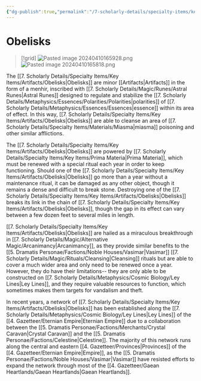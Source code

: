 ```yaml
---
{"dg-publish":true,"permalink":"/7-scholarly-details/specialty-items/key-items/artifacts/obelisks/","noteIcon":""}
---
```


# Obelisks

>[!grid]
>![Pasted image 20240410165928.png](/img/user/x.%20Assets/Attachments/Pasted%20image%2020240410165928.png)
>![Pasted image 20240410165818.png](/img/user/x.%20Assets/Attachments/Pasted%20image%2020240410165818.png)


The [[7. Scholarly Details/Specialty Items/Key Items/Artifacts/Obelisks\|Obelisks]] are minor [[Artifacts\|Artifacts]] in the form of a menhir, inscribed with [[7. Scholarly Details/Magic/Runes/Astral Runes\|Astral Runes]] designed to regulate and stabilize the [[7. Scholarly Details/Metaphysics/Essences/Polarities/Polarities\|polarities]] of [[7. Scholarly Details/Metaphysics/Essences/Essences\|essence]] within its area of effect. In this way, [[7. Scholarly Details/Specialty Items/Key Items/Artifacts/Obelisks\|Obelisks]] are able to cleanse an area of [[7. Scholarly Details/Specialty Items/Materials/Miasma\|miasma]] poisoning and other similar afflictions.

The [[7. Scholarly Details/Specialty Items/Key Items/Artifacts/Obelisks\|Obelisks]] are powered by [[7. Scholarly Details/Specialty Items/Key Items/Prima Materia\|Prima Materia]], which must be renewed with a special ritual each year in order to keep functioning. Should one of the [[7. Scholarly Details/Specialty Items/Key Items/Artifacts/Obelisks\|Obelisks]] go more than a year without a maintenance ritual, it can be damaged as any other object, though it remains a dense and difficult to break stone. Destroying one of the [[7. Scholarly Details/Specialty Items/Key Items/Artifacts/Obelisks\|Obelisks]] breaks its link in the chain of [[7. Scholarly Details/Specialty Items/Key Items/Artifacts/Obelisks\|Obelisks]], though the gap in its effect can vary between a few dozen feet to several miles in length. 

[[7. Scholarly Details/Specialty Items/Key Items/Artifacts/Obelisks\|Obelisks]] are hailed as a miraculous breakthrough in [[7. Scholarly Details/Magic/Alternative Magic/Arcanimancy\|Arcanimancy]], as they provide similar benefits to the [[5. Dramatis Personae/Factions/Noble Houses/Vasimar\|Vasimar]] [[7. Scholarly Details/Magic/Rituals/Cleansing\|Cleansing]] rituals but are able to cover a much wider area and only need to be renewed once a year. However, they do have their limitations-- they are only able to be constructed on [[7. Scholarly Details/Metaphysics/Cosmic Biology/Ley Lines\|Ley Lines]], and they require valuable resources to function, which sometimes makes them targets for vandalism and theft. 

In recent years, a network of [[7. Scholarly Details/Specialty Items/Key Items/Artifacts/Obelisks\|Obelisks]] has been established along the [[7. Scholarly Details/Metaphysics/Cosmic Biology/Ley Lines\|Ley Lines]] of the [[4. Gazetteer/Eternian Empire\|Eternian Empire]] due to a collaboration between the [[5. Dramatis Personae/Factions/Merchants/Crystal Caravan\|Crystal Caravan]] and the [[5. Dramatis Personae/Factions/Celestine\|Celestine]]. The majority of this network runs along the central and eastern [[4. Gazetteer/Provinces\|Provinces]] of the [[4. Gazetteer/Eternian Empire\|Empire]], as the [[5. Dramatis Personae/Factions/Noble Houses/Vasimar\|Vasimar]] have resisted efforts to expand the network through most of the [[4. Gazetteer/Gaean Heartlands/Gaean Heartlands\|Gaean Heartlands]]. 

